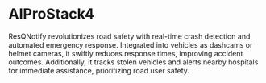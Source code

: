 # AIProStack4
ResQNotify revolutionizes road safety with real-time crash detection and automated emergency response. Integrated into vehicles as dashcams or helmet cameras, it swiftly reduces response times, improving accident outcomes. Additionally, it tracks stolen vehicles and alerts nearby hospitals for immediate assistance, prioritizing road user safety.
